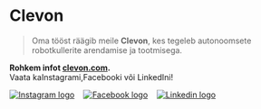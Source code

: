 



 Clevon
========











> 
> 
>  Oma tööst räägib meile **Clevon**, kes tegeleb autonoomsete robotkullerite arendamise ja tootmisega.
>  
> 
> 
> 








**Rohkem infot [clevon.com](https://clevon.com/).**  
Vaata kaInstagrami,Facebooki või LinkedIni!  
  
[![Instagram logo](https://sisu.ut.ee/sites/default/files/rosak/files/instagram_icon.gif)](https://www.instagram.com/clevon_tech/)    [![Facebook logo](https://sisu.ut.ee/sites/default/files/rosak/files/facebook.gif)](https://www.facebook.com/ClevonTech/)    [![Linkedin logo](https://sisu.ut.ee/sites/default/files/rosak/files/linkedin_logo.png)](https://www.linkedin.com/company/clevon/)



 







